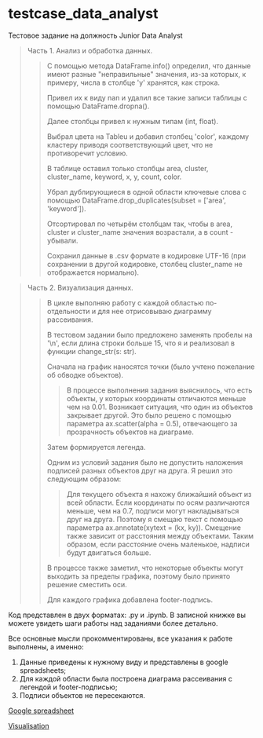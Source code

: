 # testcase_data_analyst
Тестовое задание на должность Junior Data Analyst

>   Часть 1. Анализ и обработка данных.
>>С помощью метода DataFrame.info() определил, что данные имеют разные "неправильные" значения, из-за которых, к примеру, числа в столбце 'y' хранятся, как строка. 
>>
>>Привел их к виду nan и удалил все такие записи таблицы с помощью DataFrame.dropna(). 
>>
>>Далее столбцы привел к нужным типам (int, float).
>> 
>>Выбрал цвета на Tableu и добавил столбец 'color', каждому кластеру приводя соответствующий цвет, что не противоречит условию.
>>
>>В таблице оставил только столбцы area, cluster, cluster_name, keyword, x, y, count, color.
>>
>>Убрал дублирующиеся в одной области ключевые слова с помощью DataFrame.drop_duplicates(subset = ['area', 'keyword']).
>>
>>Отсортировал по четырём столбцам так, чтобы в area, cluster и cluster_name значения возрастали, а в count - убывали.
>>
>>Сохранил данные в .csv формате в кодировке UTF-16 (при сохранении в другой кодировке, столбец cluster_name не отображается нормально).

>   Часть 2. Визуализация данных.
>>В цикле выполняю работу с каждой областью по-отдельности и для нее отрисовываю диаграмму рассеивания.
>>
>>В тестовом задании было предложено заменять пробелы на '\n', если длина строки больше 15, что я и реализовал в функции change_str(s: str).
>>
>>Сначала на график наносятся точки (было учтено пожелание об обводке объектов). 
>>>В процессе выполнения задания выяснилось, что есть объекты, у которых координаты отличаются меньше чем на 0.01. Возникает ситуация, что один из объектов закрывает другой. Это было решено с помощью параметра ax.scatter(alpha = 0.5), отвечающего за прозрачность объектов на диаграме.
>>
>>Затем формируется легенда.
>>
>>Одним из условий задания было не допустить наложения подписей разных объектов друг на друга. Я решил это следующим образом:
>>>Для текущего объекта я нахожу ближайший объект из всей области. Если координаты по осям различаются меньше, чем на 0.7, подписи могут накладываться друг на друга. Поэтому я смещаю текст с помощью параметра ax.annotate(xytext = (kx, ky)). Смещение также зависит от расстояния между объектами. Таким образом, если расстояние очень маленькое, надписи будут двигаться больше. 
>>
>>В процессе также заметил, что некоторые объекты могут выходить за пределы графика, поэтому было принято решение сместить оси.
>>
>>Для каждого графика добавлена footer-подпись.

Код представлен в двух форматах: .py и .ipynb. В записной книжке вы можете увидеть шаги работы над заданиями более детально.
 
Все основные мысли прокомментированы, все указания к работе выполнены, а именно: 

1) Данные приведены к нужному виду и представлены в google spreadsheets;
2) Для каждой области была построена диаграма рассеивания с легендой и footer-подписью;  
3) Подписи объектов не пересекаются.

[Google spreadsheet](https://docs.google.com/spreadsheets/d/1cEyjHSZiWU_0LZoN3bFFlfEJKyVmueOOOJWkZ9aiA1Q/edit?usp=sharing "Первое задание")

[Visualisation](https://drive.google.com/drive/folders/1IpsqIzXs-mmrfa3K47a_uzP5Cz2fadct?usp=sharing "Второе задание")
